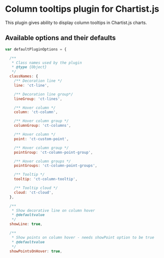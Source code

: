 # Column tooltips plugin for Chartist.js

This plugin gives ability to display column tooltips in Chartist.js charts.

## Available options and their defaults

```javascript
var defaultPluginOptions = {

  /** 
   * Class names used by the plugin
   * @type {Object}
   */
  classNames: {
    /** Decoration line */
    line: 'ct-line',

    /** Decoration line group*/
    lineGroup: 'ct-lines',

    /** Hover column */
    column: 'ct-column',

    /** Hover column group */
    columnGroup: 'ct-columns',

    /** Hover column */
    point: 'ct-custom-point',

    /** Hover column group */
    pointGroup: 'ct-column-point-group',

    /** Hover column groups */
    pointGroups: 'ct-column-point-groups',

    /** Tooltip */
    tooltip: 'ct-column-tooltip',

    /** Tooltip cloud */
    cloud: 'ct-cloud',
  },

  /**
   * Show decorative line on column hover
   * @defaultvalue
   */
  showLine: true,

  /**
   * Show points on column hover - needs showPoint option to be true
   * @defaultvalue
   */
  showPointsOnHover: true,
```
